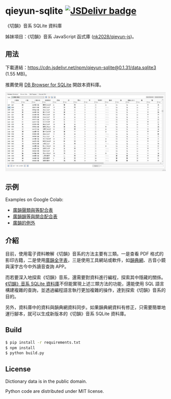 # qieyun-sqlite [![JSDelivr badge](https://data.jsdelivr.com/v1/package/npm/qieyun-sqlite/badge)](https://www.jsdelivr.com/package/npm/qieyun-sqlite)

《切韻》音系 SQLite 資料庫

姊妹項目：《切韻》音系 JavaScript 函式庫 \([nk2028/qieyun-js](https://github.com/nk2028/qieyun-js)\)。

## 用法

下載連結：<https://cdn.jsdelivr.net/npm/qieyun-sqlite@0.1.31/data.sqlite3> (1.55 MB)。

推薦使用 [DB Browser for SQLite](https://sqlitebrowser.org/) 開啟本資料庫。

![Screenshot of DB Browser for SQLite showing the qieyun-sqlite database](screenshot.png)

## 示例

Examples on Google Colab:

- [廣韻聲類與等配合表](https://colab.research.google.com/drive/12QmUVy8xdb_Uyh562UfF0HRibJfxg7Nu)
- [廣韻韻等與開合配合表](https://colab.research.google.com/drive/1VDJJ2N4jjZZ4FsAK_bGPS5m8mIUKzhfM)
- [廣韻的例外](https://colab.research.google.com/drive/1hmCivFJ2ZWDm8b9Oyk34g-VTFYkd7BJf)

## 介紹

目前，使用電子資料瞭解《切韻》音系的方法主要有三類。一是查看 PDF 格式的影印古籍，二是使用[廣韻全字表](https://zhuanlan.zhihu.com/p/20430939)，三是使用工具網站或軟件，如[韻典網](https://ytenx.org/)、古音小鏡與漢字古今中外讀音查詢 APP。

而若要深入地探索《切韻》音系，還需要對資料進行編程，探索其中隱藏的關係。[《切韻》音系 SQLite 資料庫](https://github.com/nk2028/qieyun-sqlite)不但能實現上述三類方法的功能，還能使用 SQL 語言構建複雜的查詢，並透過編程語言執行更加複雜的操作，達到探索《切韻》音系的目的。

另外，資料庫中的資料與韻典網資料同步。如果韻典網資料有修正，只需要簡單地運行腳本，就可以生成新版本的《切韻》音系 SQLite 資料庫。

## Build

```sh
$ pip install -r requirements.txt
$ npm install
$ python build.py
```

## License

Dictionary data is in the public domain.

Python code are distributed under MIT license.
